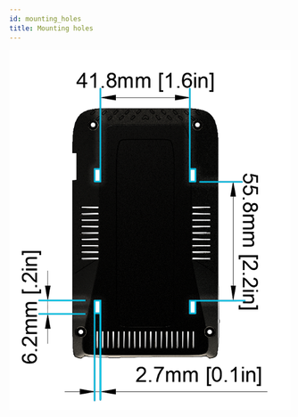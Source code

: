 ```yaml
---
id: mounting_holes
title: Mounting holes
---
```




![Mounting holes](/img/hardware/legacy_devices/autopi_tmu_can_fd/mounting_holes/mounting_holes.png)

